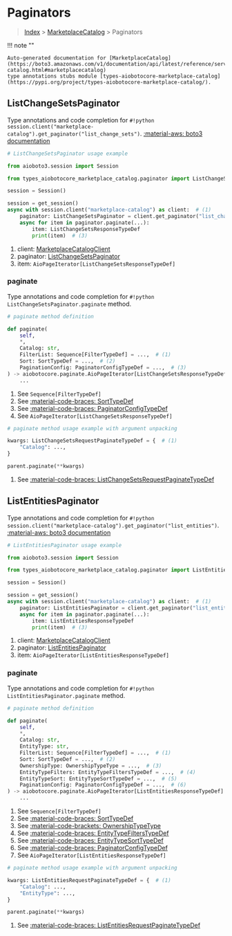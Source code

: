 # Paginators

> [Index](../README.md) > [MarketplaceCatalog](./README.md) > Paginators

!!! note ""

    Auto-generated documentation for [MarketplaceCatalog](https://boto3.amazonaws.com/v1/documentation/api/latest/reference/services/marketplace-catalog.html#marketplacecatalog)
    type annotations stubs module [types-aiobotocore-marketplace-catalog](https://pypi.org/project/types-aiobotocore-marketplace-catalog/).

## ListChangeSetsPaginator

Type annotations and code completion for `#!python session.client("marketplace-catalog").get_paginator("list_change_sets")`.
[:material-aws: boto3 documentation](https://boto3.amazonaws.com/v1/documentation/api/latest/reference/services/marketplace-catalog/paginator/ListChangeSets.html#MarketplaceCatalog.Paginator.ListChangeSets)

```python
# ListChangeSetsPaginator usage example

from aioboto3.session import Session

from types_aiobotocore_marketplace_catalog.paginator import ListChangeSetsPaginator

session = Session()

session = get_session()
async with session.client("marketplace-catalog") as client:  # (1)
    paginator: ListChangeSetsPaginator = client.get_paginator("list_change_sets")  # (2)
    async for item in paginator.paginate(...):
        item: ListChangeSetsResponseTypeDef
        print(item)  # (3)
```

1. client: [MarketplaceCatalogClient](./client.md)
2. paginator: [ListChangeSetsPaginator](./paginators.md#listchangesetspaginator)
3. item: `AioPageIterator[ListChangeSetsResponseTypeDef]`


### paginate

Type annotations and code completion for `#!python ListChangeSetsPaginator.paginate` method.

```python
# paginate method definition

def paginate(
    self,
    *,
    Catalog: str,
    FilterList: Sequence[FilterTypeDef] = ...,  # (1)
    Sort: SortTypeDef = ...,  # (2)
    PaginationConfig: PaginatorConfigTypeDef = ...,  # (3)
) -> aiobotocore.paginate.AioPageIterator[ListChangeSetsResponseTypeDef]:  # (4)
    ...
```

1. See `Sequence[FilterTypeDef]`
2. See [:material-code-braces: SortTypeDef](./type_defs.md#sorttypedef)
3. See [:material-code-braces: PaginatorConfigTypeDef](./type_defs.md#paginatorconfigtypedef)
4. See `AioPageIterator[ListChangeSetsResponseTypeDef]`


```python
# paginate method usage example with argument unpacking

kwargs: ListChangeSetsRequestPaginateTypeDef = {  # (1)
    "Catalog": ...,
}

parent.paginate(**kwargs)
```

1. See [:material-code-braces: ListChangeSetsRequestPaginateTypeDef](./type_defs.md#listchangesetsrequestpaginatetypedef)
## ListEntitiesPaginator

Type annotations and code completion for `#!python session.client("marketplace-catalog").get_paginator("list_entities")`.
[:material-aws: boto3 documentation](https://boto3.amazonaws.com/v1/documentation/api/latest/reference/services/marketplace-catalog/paginator/ListEntities.html#MarketplaceCatalog.Paginator.ListEntities)

```python
# ListEntitiesPaginator usage example

from aioboto3.session import Session

from types_aiobotocore_marketplace_catalog.paginator import ListEntitiesPaginator

session = Session()

session = get_session()
async with session.client("marketplace-catalog") as client:  # (1)
    paginator: ListEntitiesPaginator = client.get_paginator("list_entities")  # (2)
    async for item in paginator.paginate(...):
        item: ListEntitiesResponseTypeDef
        print(item)  # (3)
```

1. client: [MarketplaceCatalogClient](./client.md)
2. paginator: [ListEntitiesPaginator](./paginators.md#listentitiespaginator)
3. item: `AioPageIterator[ListEntitiesResponseTypeDef]`


### paginate

Type annotations and code completion for `#!python ListEntitiesPaginator.paginate` method.

```python
# paginate method definition

def paginate(
    self,
    *,
    Catalog: str,
    EntityType: str,
    FilterList: Sequence[FilterTypeDef] = ...,  # (1)
    Sort: SortTypeDef = ...,  # (2)
    OwnershipType: OwnershipTypeType = ...,  # (3)
    EntityTypeFilters: EntityTypeFiltersTypeDef = ...,  # (4)
    EntityTypeSort: EntityTypeSortTypeDef = ...,  # (5)
    PaginationConfig: PaginatorConfigTypeDef = ...,  # (6)
) -> aiobotocore.paginate.AioPageIterator[ListEntitiesResponseTypeDef]:  # (7)
    ...
```

1. See `Sequence[FilterTypeDef]`
2. See [:material-code-braces: SortTypeDef](./type_defs.md#sorttypedef)
3. See [:material-code-brackets: OwnershipTypeType](./literals.md#ownershiptypetype)
4. See [:material-code-braces: EntityTypeFiltersTypeDef](./type_defs.md#entitytypefilterstypedef)
5. See [:material-code-braces: EntityTypeSortTypeDef](./type_defs.md#entitytypesorttypedef)
6. See [:material-code-braces: PaginatorConfigTypeDef](./type_defs.md#paginatorconfigtypedef)
7. See `AioPageIterator[ListEntitiesResponseTypeDef]`


```python
# paginate method usage example with argument unpacking

kwargs: ListEntitiesRequestPaginateTypeDef = {  # (1)
    "Catalog": ...,
    "EntityType": ...,
}

parent.paginate(**kwargs)
```

1. See [:material-code-braces: ListEntitiesRequestPaginateTypeDef](./type_defs.md#listentitiesrequestpaginatetypedef)
